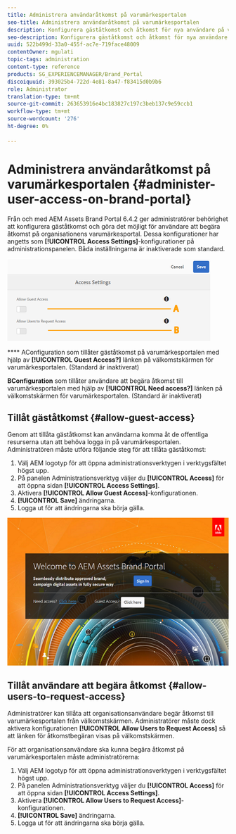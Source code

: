 ```yaml
---
title: Administrera användaråtkomst på varumärkesportalen
seo-title: Administrera användaråtkomst på varumärkesportalen
description: Konfigurera gäståtkomst och åtkomst för nya användare på varumärkesportalen.
seo-description: Konfigurera gäståtkomst och åtkomst för nya användare på varumärkesportalen.
uuid: 522b499d-33a0-455f-ac7e-719face48009
contentOwner: mgulati
topic-tags: administration
content-type: reference
products: SG_EXPERIENCEMANAGER/Brand_Portal
discoiquuid: 393025b4-722d-4e81-8a47-f83415d0b9b6
role: Administrator
translation-type: tm+mt
source-git-commit: 263653916e4bc183827c197c3beb137c9e59ccb1
workflow-type: tm+mt
source-wordcount: '276'
ht-degree: 0%

---
```



# Administrera användaråtkomst på varumärkesportalen {#administer-user-access-on-brand-portal}

Från och med AEM Assets Brand Portal 6.4.2 ger administratörer behörighet att konfigurera gäståtkomst och göra det möjligt för användare att begära åtkomst på organisationens varumärkesportal. Dessa konfigurationer har angetts som **[!UICONTROL Access Settings]**-konfigurationer på administrationspanelen. Båda inställningarna är inaktiverade som standard.

![](assets/access-configs.png)

****   AConfiguration som tillåter gäståtkomst på varumärkesportalen med hjälp av  **[!UICONTROL Guest Access?]** länken på välkomstskärmen för varumärkesportalen. (Standard är inaktiverat)

**BConfiguration**   som tillåter användare att begära åtkomst till varumärkesportalen med hjälp av  **[!UICONTROL Need access?]** länken på välkomstskärmen för varumärkesportalen. (Standard är inaktiverat)

## Tillåt gäståtkomst {#allow-guest-access}

Genom att tillåta gäståtkomst kan användarna komma åt de offentliga resurserna utan att behöva logga in på varumärkesportalen.
Administratören måste utföra följande steg för att tillåta gäståtkomst:

1. Välj AEM logotyp för att öppna administrationsverktygen i verktygsfältet högst upp.
1. På panelen Administrationsverktyg väljer du **[!UICONTROL Access]** för att öppna sidan **[!UICONTROL Access Settings]**.
1. Aktivera **[!UICONTROL Allow Guest Access]**-konfigurationen.
1. **[!UICONTROL Save]** ändringarna.
1. Logga ut för att ändringarna ska börja gälla.

![](assets/bp-welcome-screen.png)

## Tillåt användare att begära åtkomst {#allow-users-to-request-access}

Administratörer kan tillåta att organisationsanvändare begär åtkomst till varumärkesportalen från välkomstskärmen. Administratörer måste dock aktivera konfigurationen **[!UICONTROL Allow Users to Request Access]** så att länken för åtkomstbegäran visas på välkomstskärmen.

För att organisationsanvändare ska kunna begära åtkomst på varumärkesportalen måste administratörerna:

1. Välj AEM logotyp för att öppna administrationsverktygen i verktygsfältet högst upp.
1. På panelen Administrationsverktyg väljer du **[!UICONTROL Access]** för att öppna sidan **[!UICONTROL Access Settings]**.
1. Aktivera **[!UICONTROL Allow Users to Request Access]**-konfigurationen.
1. **[!UICONTROL Save]** ändringarna.
1. Logga ut för att ändringarna ska börja gälla.
